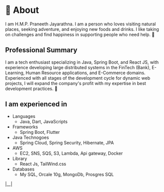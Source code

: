 # 📖 About

I am H.M.P. Praneeth Jayarathna. I am a person who loves visiting natural places, seeking adventure, and enjoying new foods and drinks. I like taking on challenges and find happiness in supporting people who need help. 🙌

<style>
    .profile-img {
        transition: filter 0.3s; /* Add transition for smooth effect */
      
        height: auto; /* Maintain aspect ratio */
    }

    .profile-img:hover {
        border: 2px solid #ff6600; 
        box-shadow: 0px 0px 10px 0px rgba(0, 0, 0, 0.3);
        filter: grayscale(100%); /* Change image to grayscale on hover */
    }
</style>

<!-- <div style="text-align: center;">
    <img class="profile-img" src="../pages/images/profiles/p1.jpg" style="margin: 0 10px; height:100px" />
</div> -->

## Professional Summary

I am a tech enthusiast specializing in Java, Spring Boot, and React JS, with experience developing large distributed systems in the FinTech (Bank), E-Learning, Human Resource applications, and E-Commerce domains. Experienced with all stages of the development cycle for dynamic web projects, I will expand the company's profit with my expertise in best development practices. 🚀

## I am experienced in

- Languages
    - Java, Dart, JavaScripts
- Frameworks
    - Spring Boot, Flutter
- Java Technogoes
    - Spring Cloud, Spring Security, Hibernate, JPA
- AWS
    - EC2, SNS, SQS, S3, Lambda, Api gateway, Docker
- Library
    - React Js, TailWind.css
- Databases
    - My SQL, Orcale 10g, MongoDb, Prosgres SQL

|__|


 
